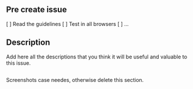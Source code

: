 ## Pre create issue

 [ ] Read the guidelines
 [ ] Test in all browsers
 [ ] ...

## Description

Add here all the descriptions that you think it will be useful and valuable to this issue.

##

Screenshots case needes, otherwise delete this section. 
